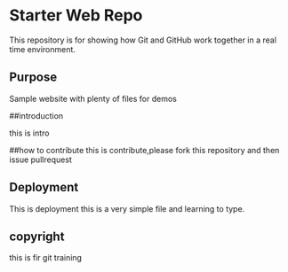 # Starter Web Repo

This repository is for showing how Git and GitHub work together in a real time environment. 



## Purpose

Sample website with plenty of files for demos

##introduction

this is intro

##how to contribute
 this is contribute,please fork this repository and then issue pullrequest
## Deployment

This is deployment this is a very simple file and learning to type.

## copyright
this is fir git training

